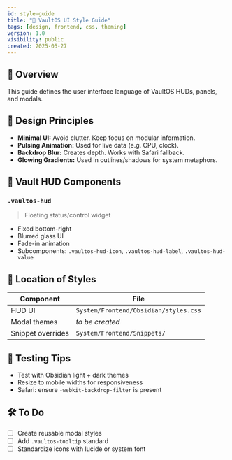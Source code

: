 ```yaml
---
id: style-guide
title: "🎨 VaultOS UI Style Guide"
tags: [design, frontend, css, theming]
version: 1.0
visibility: public
created: 2025-05-27
---
```


## 🧠 Overview
This guide defines the user interface language of VaultOS HUDs, panels, and modals.

## 🎯 Design Principles
- **Minimal UI:** Avoid clutter. Keep focus on modular information.
- **Pulsing Animation:** Used for live data (e.g. CPU, clock).
- **Backdrop Blur:** Creates depth. Works with Safari fallback.
- **Glowing Gradients:** Used in outlines/shadows for system metaphors.

## 🧱 Vault HUD Components

### `.vaultos-hud`
> Floating status/control widget

- Fixed bottom-right
- Blurred glass UI
- Fade-in animation
- Subcomponents: `.vaultos-hud-icon`, `.vaultos-hud-label`, `.vaultos-hud-value`

## 📁 Location of Styles

| Component         | File                                |
|------------------|-------------------------------------|
| HUD UI           | `System/Frontend/Obsidian/styles.css` |
| Modal themes     | _to be created_                     |
| Snippet overrides| `System/Frontend/Snippets/`         |

## 🧪 Testing Tips

- Test with Obsidian light + dark themes
- Resize to mobile widths for responsiveness
- Safari: ensure `-webkit-backdrop-filter` is present

## 🛠 To Do

- [ ] Create reusable modal styles
- [ ] Add `.vaultos-tooltip` standard
- [ ] Standardize icons with lucide or system font
